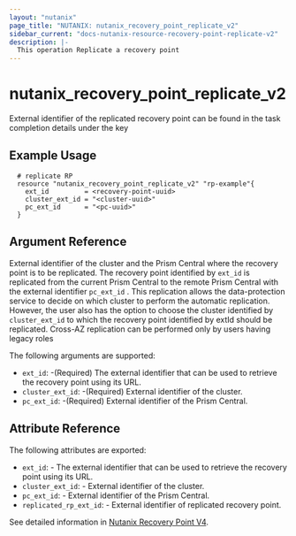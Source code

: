```yaml
---
layout: "nutanix"
page_title: "NUTANIX: nutanix_recovery_point_replicate_v2"
sidebar_current: "docs-nutanix-resource-recovery-point-replicate-v2"
description: |-
  This operation Replicate a recovery point
---
```


# nutanix_recovery_point_replicate_v2

External identifier of the replicated recovery point can be found in the task completion details under the key

## Example Usage

``` hcl
  # replicate RP 
  resource "nutanix_recovery_point_replicate_v2" "rp-example"{
    ext_id         = <recovery-point-uuid>
    cluster_ext_id = "<cluster-uuid>"
    pc_ext_id      = "<pc-uuid>"
  }

```


## Argument Reference

External identifier of the cluster and the Prism Central where the recovery point is to be replicated. The recovery point identified by `ext_id` is replicated from the current Prism Central to the remote Prism Central with the external identifier `pc_ext_id` . This replication allows the data-protection service to decide on which cluster to perform the automatic replication. However, the user also has the option to choose the cluster identified by `cluster_ext_id` to which the recovery point identified by extId should be replicated. Cross-AZ replication can be performed only by users having legacy roles

The following arguments are supported:

* `ext_id`: -(Required) The external identifier that can be used to retrieve the recovery point using its URL.
* `cluster_ext_id`: -(Required) External identifier of the cluster.
* `pc_ext_id`: -(Required) External identifier of the Prism Central.
  

## Attribute Reference

The following attributes are exported:

* `ext_id`: - The external identifier that can be used to retrieve the recovery point using its URL.
* `cluster_ext_id`: - External identifier of the cluster.
* `pc_ext_id`: - External identifier of the Prism Central.
* `replicated_rp_ext_id`: - External identifier of replicated recovery point.

See detailed information in [Nutanix Recovery Point V4](https://developers.nutanix.com/api-reference?namespace=dataprotection&version=v4.0.b1).